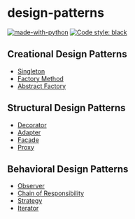 # design-patterns

[![made-with-python](https://img.shields.io/badge/Made%20with-Python-1f425f.svg)](https://www.python.org/)
<a href="https://github.com/python/black"><img alt="Code style: black" src="https://img.shields.io/badge/code%20style-black-000000.svg"></a>


## Creational Design Patterns

* [Singleton](creational/singleton/__init__.py)
* [Factory Method](creational/factory_method/__init__.py)
* [Abstract Factory](creational/abstract_factory/__init__.py)


## Structural Design Patterns

* [Decorator](structural/decorator/__init__.py)
* [Adapter](structural/adapter/__init__.py)
* [Facade](structural/facade/__init__.py)
* [Proxy](structural/proxy/__init__.py)


## Behavioral Design Patterns

* [Observer](behavioral/observer/__init__.py)
* [Chain of Responsibility](behavioral/chain_of_responsibility/__init__.py)
* [Strategy](behavioral/strategy/__init__.py)
* [Iterator](behavioral/iterator/__init__.py)
